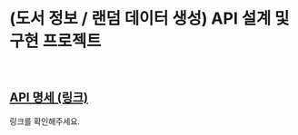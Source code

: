 # (도서 정보 / 랜덤 데이터 생성) API 설계 및 구현 프로젝트

<br/>

## [API 명세 (링크)](https://documenter.getpostman.com/view/31843867/2s9Ykt5zMy)

링크를 확인해주세요.

